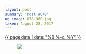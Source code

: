 ```yaml
---
layout: post
summary: 'Post #678'
og_image: 678-960.jpg
taken: August 28, 2017
---
```


<div class="post">
 <time>
  <a href="/678">
   {{ page.date | date: "%B %-d, %Y" }}
  </a>
 </time>
 <a href="/678">
  <figure data-taken="8/28/2017">
   <img sizes="(min-width: 700px) 50vw, calc(100vw - 2rem)" src="{{ site.assets_url }}/678-480.jpg" srcset="{{ site.assets_url }}/678-240.jpg 240w, {{ site.assets_url }}/678-480.jpg 480w, {{ site.assets_url }}/678-720.jpg 720w, {{ site.assets_url }}/678-960.jpg 960w"/>
  </figure>
 </a>
</div>
